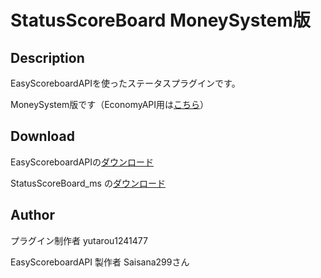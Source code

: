 StatusScoreBoard MoneySystem版
==== 

## Description

EasyScoreboardAPIを使ったステータスプラグインです。

MoneySystem版です（EconomyAPI用は[こちら](https://github.com/yutarou12/StatusScoreBoard/releases)）

## Download

EasyScoreboardAPIの[ダウンロード](https://github.com/Saisana299/EasyScoreboardAPI/releases/tag/v1.2.1)

StatusScoreBoard_ms の[ダウンロード](https://github.com/yutarou12/StatusScoreBoad_ms/releases)
## Author
プラグイン制作者 yutarou1241477

EasyScoreboardAPI 製作者 Saisana299さん
